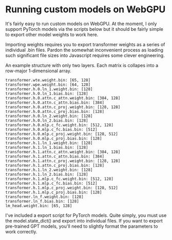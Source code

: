 # Running custom models on WebGPU

It's fairly easy to run custom models on WebGPU. At the moment, I only support PyTorch models via the scripts below but it should be fairly simple to export other model weights to work here.

Importing weights requires you to export transformer weights as a series of individual .bin files. Pardon the somewhat inconvenient process as loading such significant file sizes into Javascript requires some clever engineering.

An example structure with only two layers. Each matrix is collapes into a row-major 1-dimensional array.

```
transformer.wte.weight.bin: [65, 128]
transformer.wpe.weight.bin: [64, 128]
transformer.h.0.ln_1.weight.bin: [128]
transformer.h.0.ln_1.bias.bin: [128]
transformer.h.0.attn.c_attn.weight.bin: [384, 128]
transformer.h.0.attn.c_attn.bias.bin: [384]
transformer.h.0.attn.c_proj.weight.bin: [128, 128]
transformer.h.0.attn.c_proj.bias.bin: [128]
transformer.h.0.ln_2.weight.bin: [128]
transformer.h.0.ln_2.bias.bin: [128]
transformer.h.0.mlp.c_fc.weight.bin: [512, 128]
transformer.h.0.mlp.c_fc.bias.bin: [512]
transformer.h.0.mlp.c_proj.weight.bin: [128, 512]
transformer.h.0.mlp.c_proj.bias.bin: [128]
transformer.h.1.ln_1.weight.bin: [128]
transformer.h.1.ln_1.bias.bin: [128]
transformer.h.1.attn.c_attn.weight.bin: [384, 128]
transformer.h.1.attn.c_attn.bias.bin: [384]
transformer.h.1.attn.c_proj.weight.bin: [128, 128]
transformer.h.1.attn.c_proj.bias.bin: [128]
transformer.h.1.ln_2.weight.bin: [128]
transformer.h.1.ln_2.bias.bin: [128]
transformer.h.1.mlp.c_fc.weight.bin: [512, 128]
transformer.h.1.mlp.c_fc.bias.bin: [512]
transformer.h.1.mlp.c_proj.weight.bin: [128, 512]
transformer.h.1.mlp.c_proj.bias.bin: [128]
transformer.ln_f.weight.bin: [128]
transformer.ln_f.bias.bin: [128]
lm_head.weight.bin: [65, 128]
```

I've included a export script for PyTorch models. Quite simply, you must use the model.state_dict() and export into individual files. If you want to export pre-trained GPT models, you'll need to slightly format the parameters to work correctly.
